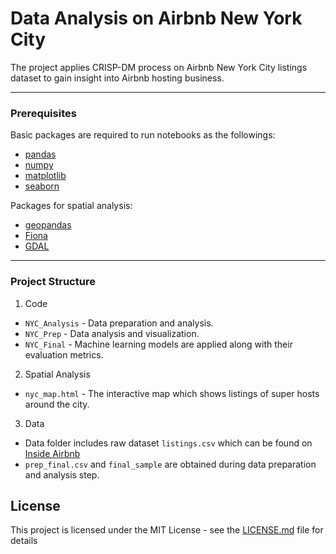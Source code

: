 # Data Analysis on Airbnb New York City
The project applies CRISP-DM process on Airbnb New York City listings dataset to gain insight into Airbnb hosting business.
***
### Prerequisites

Basic packages are required to run notebooks as the followings:
  * [pandas](https://github.com/pandas-dev/pandas)
  * [numpy](https://github.com/numpy/numpy)
  * [matplotlib](https://github.com/matplotlib/matplotlib)
  * [seaborn](https://github.com/mwaskom/seaborn)
  
Packages for spatial analysis:
  * [geopandas](https://github.com/geopandas/geopandas)
  * [Fiona](https://github.com/Toblerity/Fiona)
  * [GDAL](https://github.com/OSGeo/gdal)
 ***
### Project Structure

1. Code
  - `NYC_Analysis` - Data preparation and analysis.
  - `NYC_Prep` - Data analysis and visualization.
  - `NYC_Final` - Machine learning models are applied along with their evaluation metrics.
  
2. Spatial Analysis
  - `nyc_map.html` - The interactive map which shows listings of super hosts around the city.
  
3. Data
  - Data folder includes raw dataset `listings.csv` which can be found on [Inside Airbnb](http://insideairbnb.com/)
  - `prep_final.csv` and `final_sample` are obtained during data preparation and analysis step.
  
  
## License

This project is licensed under the MIT License - see the [LICENSE.md](LICENSE.md) file for details
